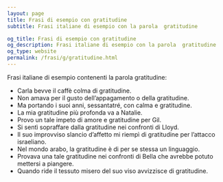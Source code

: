 ```yaml
---
layout: page
title: Frasi di esempio con gratitudine 
subtitle: Frasi italiane di esempio con la parola  gratitudine

og_title: Frasi di esempio con gratitudine 
og_description: Frasi italiane di esempio con la parola  gratitudine
og_type: website
permalink: /frasi/g/gratitudine.html
---
```


Frasi italiane di esempio contenenti la parola gratitudine:


- Carla bevve il caffè colma di gratitudine.
- Non amava per il gusto dell’appagamento o della gratitudine.
- Ma portando i suoi anni, sessantatré, con calma e gratitudine.
- La mia gratitudine più profonda va a Natalie.
- Provo un tale impeto di amore e gratitudine per Gil.
- Si sentì sopraffare dalla gratitudine nei confronti di Lloyd.
- Il suo improvviso slancio d’affetto mi riempì di gratitudine per l’attacco israeliano.
- Nel mondo arabo, la gratitudine è di per se stessa un linguaggio.
- Provava una tale gratitudine nei confronti di Bella che avrebbe potuto mettersi a piangere.
- Quando ride il tessuto misero del suo viso avvizzisce di gratitudine.
